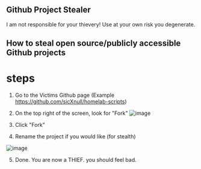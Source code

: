 
## Github Project Stealer

I am not responsible for your thievery! Use at your own risk you degenerate. 

## How to steal open source/publicly accessible Github projects


# steps

1) Go to the Victims Github page (Example https://github.com/sicXnull/homelab-scripts)
2) On the top right of the screen, look for "Fork"
![image](https://github.com/sicXnull/Git-Project-Stealer/assets/31908995/7d31a5ad-27b0-4dbb-be2c-619cd30694af)


3) Click "Fork"
4) Rename the project if you would like (for stealth)

![image](https://github.com/sicXnull/Git-Project-Stealer/assets/31908995/8a610198-da62-460a-83fc-a80f301608a2)

5) Done. You are now a THIEF. you should feel bad. 
